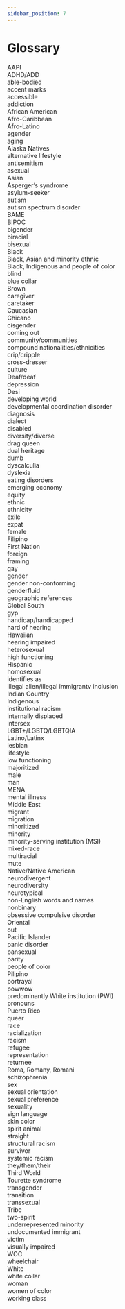 ```yaml
---
sidebar_position: 7
---
```



# Glossary

AAPI  
ADHD/ADD  
able-bodied  
accent marks  
accessible  
addiction  
African American  
Afro-Caribbean  
Afro-Latino  
agender  
aging  
Alaska Natives  
alternative lifestyle  
antisemitism  
asexual  
Asian  
Asperger’s syndrome  
asylum-seeker  
autism  
autism spectrum disorder  
BAME  
BIPOC  
bigender  
biracial  
bisexual  
Black  
Black, Asian and minority ethnic  
Black, Indigenous and people of color  
blind  
blue collar  
Brown  
caregiver  
caretaker  
Caucasian  
Chicano  
cisgender  
coming out  
community/communities  
compound nationalities/ethnicities  
crip/cripple  
cross-dresser  
culture  
Deaf/deaf  
depression  
Desi  
developing world  
developmental coordination disorder  
diagnosis  
dialect  
disabled  
diversity/diverse  
drag queen  
dual heritage  
dumb  
dyscalculia  
dyslexia  
eating disorders  
emerging economy  
equity  
ethnic  
ethnicity  
exile  
expat  
female  
Filipino  
First Nation  
foreign  
framing  
gay  
gender  
gender non-conforming  
genderfluid  
geographic references  
Global South  
gyp  
handicap/handicapped  
hard of hearing  
Hawaiian  
hearing impaired  
heterosexual  
high functioning  
Hispanic  
homosexual  
identifies as  
illegal alien/illegal immigrantv
inclusion  
Indian Country  
Indigenous  
institutional racism  
internally displaced  
intersex  
LGBT+/LGBTQ/LGBTQIA  
Latino/Latinx  
lesbian  
lifestyle  
low functioning  
majoritized  
male  
man  
MENA  
mental illness  
Middle East  
migrant  
migration  
minoritized  
minority  
minority-serving institution (MSI)  
mixed-race  
multiracial  
mute  
Native/Native American  
neurodivergent  
neurodiversity  
neurotypical  
non-English words and names  
nonbinary  
obsessive compulsive disorder  
Oriental  
out  
Pacific Islander  
panic disorder  
pansexual  
parity  
people of color  
Pilipino  
portrayal  
powwow  
predominantly White institution (PWI)  
pronouns  
Puerto Rico  
queer  
race  
racialization  
racism  
refugee  
representation  
returnee  
Roma, Romany, Romani  
schizophrenia  
sex  
sexual orientation  
sexual preference  
sexuality  
sign language  
skin color  
spirit animal  
straight  
structural racism  
survivor  
systemic racism  
they/them/their  
Third World  
Tourette syndrome  
transgender  
transition  
transsexual  
Tribe  
two-spirit  
underrepresented minority  
undocumented immigrant  
victim  
visually impaired  
WOC  
wheelchair  
White  
white collar  
woman  
women of color  
working class
